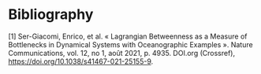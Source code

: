 # Bibliography

[1] Ser-Giacomi, Enrico, et al. « Lagrangian Betweenness as a Measure of Bottlenecks in Dynamical Systems with Oceanographic Examples ». Nature Communications, vol. 12, no 1, août 2021, p. 4935. DOI.org (Crossref), <https://doi.org/10.1038/s41467-021-25155-9>.
